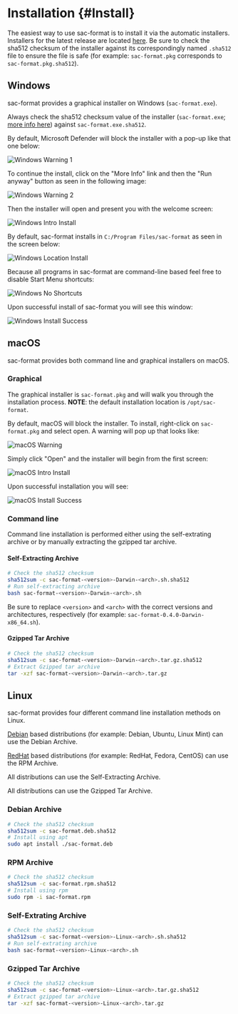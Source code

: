 # Installation {#Install}

The easiest way to use sac-format is to install it via the automatic installers.
Installers for the latest release are located
[here](https://github.com/arbCoding/sac-format/releases/latest). Be sure to
check the sha512 checksum of the installer against its correspondingly named
`.sha512` file to ensure the file is safe (for example: `sac-format.pkg`
corresponds to `sac-format.pkg.sha512`).

## Windows

sac-format provides a graphical installer on Windows (`sac-format.exe`).

Always check the sha512 checksum value of the installer (`sac-format.exe`;
[more info here](https://learn.microsoft.com/en-us/powershell/module/microsoft.powershell.utility/get-filehash?view=powershell-7.4))
against `sac-format.exe.sha512`.

By default, Microsoft Defender will block the installer with a pop-up like that
one below:

![Windows Warning 1](./screenshots/Windows/warning_1_install.png)

To continue the install, click on the "More Info" link and then the "Run anyway"
button as seen in the following image:

![Windows Warning 2](./screenshots/Windows/warning_2_install.png)

Then the installer will open and present you with the welcome screen:

![Windows Intro Install](./screenshots/Windows/intro_install.png)

By default, sac-format installs in `C:/Program Files/sac-format` as seen in the
screen below:

![Windows Location Install](./screenshots/Windows/location_install.png)

Because all programs in sac-format are command-line based feel free to disable
Start Menu shortcuts:

![Windows No Shortcuts](./screenshots/Windows/no_shortcuts_install.png)

Upon successful install of sac-format you will see this window:

![Windows Install Success](./screenshots/Windows/successful_install.png)

## macOS

sac-format provides both command line and graphical installers on macOS.

### Graphical

The graphical installer is `sac-format.pkg` and will walk you through the
installation process. **NOTE**: the default installation location is
`/opt/sac-format`.
  
By default, macOS will block the installer. To install, right-click
on `sac-format.pkg` and select open. A warning will pop up that looks like:

![macOS Warning](./screenshots/macOS/warning_install.png)

Simply click "Open" and the installer will begin from the first screen:

![macOS Intro Install](./screenshots/macOS/intro_install.png)

Upon successful installation you will see:

![macOS Install Success](./screenshots/macOS/successful_install.png)

### Command line

Command line installation is performed either using the self-extrating archive
or by manually extracting the gzipped tar archive.

#### Self-Extracting Archive

```bash
# Check the sha512 checksum
sha512sum -c sac-format-<version>-Darwin-<arch>.sh.sha512
# Run self-extracting archive
bash sac-format-<version>-Darwin-<arch>.sh
```

Be sure to replace `<version>` and `<arch>` with the correct versions and
architectures, respectively (for example: `sac-format-0.4.0-Darwin-x86_64.sh`).

#### Gzipped Tar Archive

```bash
# Check the sha512 checksum
sha512sum -c sac-format-<version>-Darwin-<arch>.tar.gz.sha512
# Extract Gzipped tar archive
tar -xzf sac-format-<version>-Darwin-<arch>.tar.gz
```

## Linux

sac-format provides four different command line installation methods on Linux.

[Debian](https://www.debian.org/) based distributions (for example: Debian,
Ubuntu, Linux Mint) can use the Debian Archive.

[RedHat](https://www.redhat.com/) based distributions (for example: RedHat,
Fedora, CentOS) can use the RPM Archive.

All distributions can use the Self-Extracting Archive.

All distributions can use the Gzipped Tar Archive.

### Debian Archive

```bash
# Check the sha512 checksum
sha512sum -c sac-format.deb.sha512
# Install using apt
sudo apt install ./sac-format.deb
```

### RPM Archive

```bash
# Check the sha512 checksum
sha512sum -c sac-format.rpm.sha512
# Install using rpm
sudo rpm -i sac-format.rpm
```

### Self-Extrating Archive

```bash
# Check the sha512 checksum
sha512sum -c sac-format-<version>-Linux-<arch>.sh.sha512
# Run self-extrating archive
bash sac-format-<version>-Linux-<arch>.sh
```

### Gzipped Tar Archive

```bash
# Check the sha512 checksum
sha512sum -c sac-format-<version>-Linux-<arch>.tar.gz.sha512
# Extract gzipped tar archive
tar -xzf sac-format-<version>-Linux-<arch>.tar.gz
```
